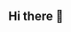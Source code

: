 ## Hi there 👋

<!--
**Luisda94/Luisda94** is a ✨ Basicamento aqui muestro mis progresos en el desarrollo web, y el diseño web en mi camino de volverme un desarrollador FullStak 

Mi idea es simplemente tener un pagina de entrada para se que se puedan ver mis progresos en la industria.
